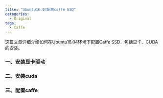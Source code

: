 ```yaml
---
title: "Ubuntu16.04配置caffe SSD"
categories:
  - Original
tags:
  - Caffe
---
```


这篇文章详细介绍如何在Ubuntu16.04环境下配置Caffe SSD，包括显卡、CUDA的安装。

### 一、安装显卡驱动
### 二、安装cuda
### 三、配置caffe

